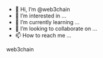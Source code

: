 - 👋 Hi, I’m @web3chain
- 👀 I’m interested in ...
- 🌱 I’m currently learning ...
- 💞️ I’m looking to collaborate on ...
- 📫 How to reach me ...

<!---
web3chain/web3chain is a ✨ special ✨ repository because its `README.md` (this file) appears on your GitHub profile.
You can click the Preview link to take a look at your changes.
--->web3chain
